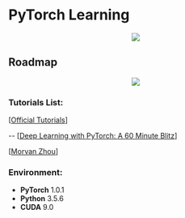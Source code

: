 # PyTorch Learning
<div align=center><img src="https://github.com/Michael-Xiu/PyTorch-learning/raw/master/blob/logo.png" /></div>


## Roadmap
<div align=center><img src="https://github.com/Michael-Xiu/PyTorch-learning/raw/master/blob/roadmap.png" /></div>


### Tutorials List:
[[Official Tutorials](https://pytorch.org/tutorials/)]

-- [[Deep Learning with PyTorch: A 60 Minute Blitz](https://pytorch.org/tutorials/beginner/deep_learning_60min_blitz.html)]

[[Morvan Zhou](https://morvanzhou.github.io/tutorials/machine-learning/torch/)]


### Environment:
- <a name="PyTorch"></a> **PyTorch** 1.0.1
- <a name="Python"></a> **Python** 3.5.6
- <a name="CUDA"></a> **CUDA** 9.0
